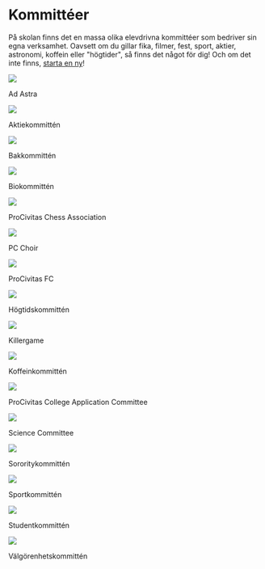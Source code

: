  
<h1>Kommittéer</h1>

På skolan finns det en massa olika elevdrivna kommittéer som bedriver sin egna verksamhet. Oavsett om du gillar fika, filmer, fest, sport, aktier, astronomi, koffein eller "högtider", så finns det något för dig! Och om det inte finns, [starta en ny](/startakommitte/)!

<div class="row">
  <div class="column">
    <img src="/assets/kommitteer/adastra.PNG">
	<p>Ad Astra</p>
    <img src="/assets/kommitteer/aktie.PNG">
	<p>Aktiekommittén</p>
    <img src="/assets/kommitteer/bak.PNG">
	<p>Bakkommittén</p>
    <img src="/assets/kommitteer/bio.PNG">
	<p>Biokommittén</p>
  </div>
  <div class="column">
    <img src="/assets/kommitteer/chess.PNG">
	<p>ProCivitas Chess Association</p>
    <img src="/assets/kommitteer/choir.PNG">
	<p>PC Choir</p>
    <img src="/assets/kommitteer/fc.PNG">
	<p>ProCivitas FC</p>
    <img src="/assets/kommitteer/hogtid.PNG">
	<p>Högtidskommittén</p>

  </div>
  <div class="column">
    <img src="/assets/kommitteer/killer.PNG">
	<p>Killergame</p>
    <img src="/assets/kommitteer/koffein.PNG">
	<p>Koffeinkommittén</p>
    <img src="/assets/kommitteer/pccac.PNG">
	<p>ProCivitas College Application Committee</p>
    <img src="/assets/kommitteer/science.PNG">
	<p>Science Committee</p>
  </div>
  <div class="column">
    <img src="/assets/kommitteer/sorority.PNG">
	<p>Sororitykommittén</p>
    <img src="/assets/kommitteer/sport.PNG">
	<p>Sportkommittén</p>
    <img src="/assets/kommitteer/student.PNG">
	<p>Studentkommittén</p>
    <img src="/assets/kommitteer/vkvp.PNG">
	<p>Välgörenhetskommittén</p>
  </div>
</div>
